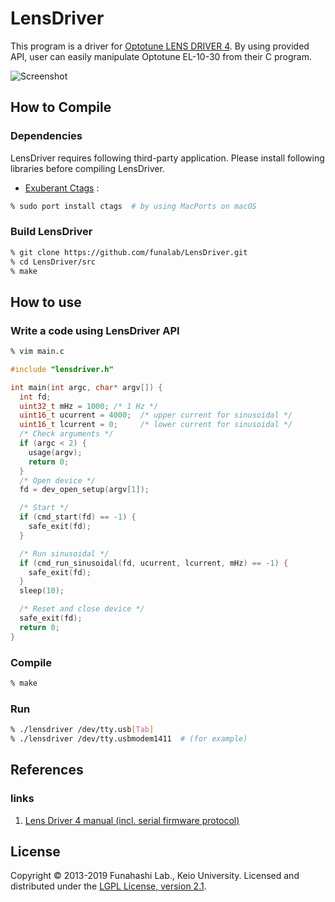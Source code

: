 LensDriver
======================
This program is a driver for [Optotune LENS DRIVER 4](http://www.optotune.com/products/focus-tunable-lenses/lens-driver-4 "Optotune LENS DRIVER 4").
By using provided API, user can easily manipulate Optotune EL-10-30 from their C program.

![Screenshot](https://raw.githubusercontent.com/funalab/LensDriver/images/lensdriver.png "Screenshot of sample program running by using LensDriver")

How to Compile
--------------
### Dependencies ###
LensDriver requires following third-party application.
Please install following libraries before compiling LensDriver.

+   [Exuberant Ctags](http://ctags.sourceforge.net/ "Exuberant Ctags") :

```sh
% sudo port install ctags  # by using MacPorts on macOS
```

### Build LensDriver ###
```sh
% git clone https://github.com/funalab/LensDriver.git
% cd LensDriver/src
% make
```

How to use
----------
### Write a code using LensDriver API ###
```sh
% vim main.c
```
```c
#include "lensdriver.h"

int main(int argc, char* argv[]) {
  int fd;
  uint32_t mHz = 1000; /* 1 Hz */
  uint16_t ucurrent = 4000;  /* upper current for sinusoidal */
  uint16_t lcurrent = 0;     /* lower current for sinusoidal */
  /* Check arguments */
  if (argc < 2) {
    usage(argv);
    return 0;
  }
  /* Open device */
  fd = dev_open_setup(argv[1]);

  /* Start */
  if (cmd_start(fd) == -1) {
    safe_exit(fd);
  }

  /* Run sinusoidal */
  if (cmd_run_sinusoidal(fd, ucurrent, lcurrent, mHz) == -1) {
    safe_exit(fd);
  }
  sleep(10);

  /* Reset and close device */
  safe_exit(fd);
  return 0;
}
```

### Compile ###
```sh
% make
```

### Run ###
```sh
% ./lensdriver /dev/tty.usb[Tab]
% ./lensdriver /dev/tty.usbmodem1411  # (for example)
```

References
----------
### links
1. [Lens Driver 4 manual (incl. serial firmware protocol)](http://www.optotune.com/images/products/Optotune%20Lens%20Driver%204%20manual.pdf "Lens Driver 4 manual")

License
-------
Copyright &copy; 2013-2019 Funahashi Lab., Keio University.
Licensed and distributed under the [LGPL License, version 2.1][LGPL].

[LGPL]: https://www.gnu.org/licenses/old-licenses/lgpl-2.1.en.html
